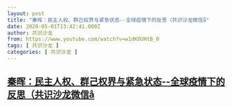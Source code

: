 ```yaml
---
layout: post
title: "秦晖：民主人权、群己权界与紧急状态--全球疫情下的反思（共识沙龙微信å"
date: 2020-05-01T13:42:41.000Z
author: 共识沙龙
from: https://www.youtube.com/watch?v=w1dKOUHtB_0
tags: [ 共识沙龙 ]
categories: [ 共识沙龙 ]
---
```

<!--1588340561000-->
[秦晖：民主人权、群己权界与紧急状态--全球疫情下的反思（共识沙龙微信å](https://www.youtube.com/watch?v=w1dKOUHtB_0)
------

<div>

</div>
